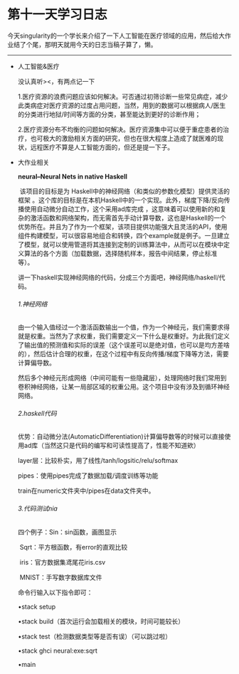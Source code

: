 # 第十一天学习日志

​	今天singularity的一个学长来介绍了一下人工智能在医疗领域的应用，然后给大作业结了个尾，那明天就用今天的日志当稿子算了，懒。

---

* 人工智能&医疗

  没认真听><，有两点记一下

  1.医疗资源的浪费问题应该如何解决。可否通过初筛诊断一些常见病症，减少此类病症对医疗资源的过度占用问题，当然，用到的数据可以根据病人/医生的分类进行地狱/时间等方面的分类，甚至能达到更好的诊断作用；

  2.医疗资源分布不均衡的问题如何解决。医疗资源集中可以便于重症患者的治疗，也可极大的激励相关方面的研究，但也在很大程度上造成了就医难的现状，远程医疗不算是人工智能方面的，但还是提一下子。

* 大作业相关

  **neural–Neural Nets in native Haskell**

  ​	该项目的目标是为 Haskell中的神经网络（和类似的参数化模型）提供灵活的框架 。这个库的目标是在本机Haskell中的一个实现。此外，梯度下降/反向传播使用自动微分自动工作，这个采用ad库完成 ，这意味着可以使用新的和复杂的激活函数和网络架构，而无需首先手动计算导数，这也是Haskell的一个优势所在。并且为了作为一个框架，该项目提供功能强大且灵活的API，使用组件构建模型，可以很容易地组合和转换，四个example就是例子。一旦建立了模型，就可以使用管道将其连接到定制的训练算法中，从而可以在模块中定义算法的各个方面（加载数据，选择随机样本，报告中间结果，停止标准等）。

  讲一下haskell实现神经网络的代码，分成三个方面吧，神经网络/haskell/代码。

  ###### 1.神经网络

  由一个输入值经过一个激活函数输出一个值，作为一个神经元，我们需要求得就是权重。当然为了求权重，我们需要定义一下什么是权重好。为此我们定义了输出值的预测值和实际的误差（这个误差可以是绝对值，也可以是均方差啥的），然后估计合理的权重，在这个过程中有反向传播/梯度下降等方法，需要计算偏导数。

  然后多个神经元形成网络（中间可能有一些隐藏层），处理网络时我们常用到卷积神经网络，让某一局部区域的权重公用。这个项目中没有涉及到循环神经网络。

  ###### 2.haskell代码

  优势：自动微分法(AutomaticDifferentiation)计算偏导数等的时候可以直接使用ad库（当然这只是代码的编写和可读性提高了，性能不知道欸）

  layer层：比较朴实，用了线性/tanh/logsitic/relu/softmax

  pipes：使用pipes完成了数据加载/调度训练等功能

  train在numeric文件夹中/pipes在data文件夹中。

  ###### 3.代码测试nia

  四个例子：Sin：sin函数，画图显示

  ​				   Sqrt：平方根函数，有error的直观比较

  ​				   iris：官方数据集鸢尾花iris.csv

  ​				   MNIST：手写数字数据库文件

  命令行输入以下指令即可：

  •stack setup

  •stack build（首次运行会加载相关的模块，时间可能较长）

  •stack test（检测数据类型等是否有误）（可以跳过啦）

  •stack ghci neural:exe:sqrt

  •main